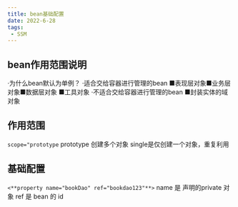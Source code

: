 ```yaml
---
title: bean基础配置
date: 2022-6-28
tags:
 - SSM
---
```




## bean作用范围说明

·为什么bean默认为单例？
·适合交给容器进行管理的bean
■表现层对象■业务层对象■数据层对象
■工具对象
·不适合交给容器进行管理的bean
■封装实体的域对象

## 作用范围
`scope="prototype`
prototype 创建多个对象
single是仅创建一个对象，重复利用

## 基础配置
`<**property name="bookDao" ref="bookdao123"**>`
name 是 声明的private 对象 	ref 是 bean 的 id 
